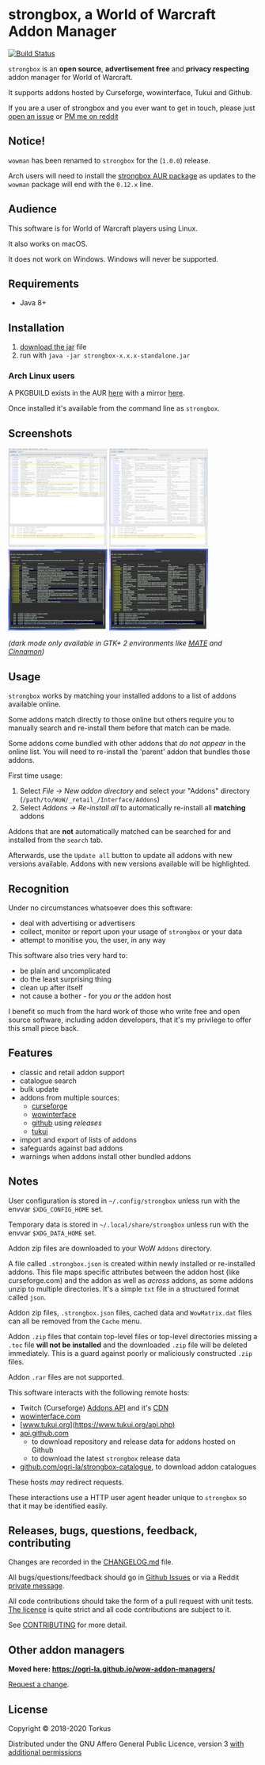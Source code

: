 # strongbox, a World of Warcraft Addon Manager

[![Build Status](https://travis-ci.org/ogri-la/strongbox.svg?branch=master)](https://travis-ci.org/ogri-la/strongbox)

`strongbox` is an **open source**, **advertisement free** and **privacy respecting** addon manager for World of Warcraft. 

It supports addons hosted by Curseforge, wowinterface, Tukui and Github.

If you are a user of strongbox and you ever want to get in touch, please just [open an issue](https://github.com/ogri-la/strongbox/issues) or [PM me on reddit](https://www.reddit.com/message/compose/?to=torkus-jr&subject=strongbox)

## Notice!

`wowman` has been renamed to `strongbox` for the (`1.0.0`) release.

Arch users will need to install the [strongbox AUR package](https://aur.archlinux.org/packages/strongbox) as updates to 
the `wowman` package will end with the `0.12.x` line.

## Audience

This software is for World of Warcraft players using Linux.

It also works on macOS.

It does not work on Windows. Windows will never be supported.

## Requirements

* Java 8+

## Installation

1. [download the jar](https://github.com/ogri-la/strongbox/releases/download/2.0.1/strongbox-2.0.1-standalone.jar) file
2. run with `java -jar strongbox-x.x.x-standalone.jar`

### Arch Linux users

A PKGBUILD exists in the AUR [here](https://aur.archlinux.org/packages/strongbox/) 
with a mirror [here](https://github.com/ogri-la/strongbox-pkgbuild/).

Once installed it's available from the command line as `strongbox`.

## Screenshots

[![wowman version 0.11.0](./screenshots/screenshot-2.0.0-installed-thumbnail.jpg)](./screenshots/screenshot-2.0.0-installed.png?raw=true) 
[![wowman version 0.11.0](./screenshots/screenshot-2.0.0-search-thumbnail.jpg)](./screenshots/screenshot-2.0.0-search.png?raw=true) 
[![wowman version 0.11.0](./screenshots/screenshot-2.0.0-dark-installed-thumbnail.jpg)](./screenshots/screenshot-2.0.0-dark-installed.png?raw=true) 
[![wowman version 0.11.0](./screenshots/screenshot-2.0.0-dark-search-thumbnail.jpg)](./screenshots/screenshot-2.0.0-dark-search.png?raw=true) 

*(dark mode only available in GTK+ 2 environments like [MATE](https://mate-desktop.org/) and 
[Cinnamon](https://en.wikipedia.org/wiki/Cinnamon_(desktop_environment)))*

## Usage

`strongbox` works by matching your installed addons to a list of addons available online.

Some addons match directly to those online but others require you to manually search and re-install them before that 
match can be made.

Some addons come bundled with other addons that *do not appear* in the online list. You will need to re-install the 
'parent' addon that bundles those addons.

First time usage:

1. Select *File -> New addon directory* and select your "Addons" directory (`/path/to/WoW/_retail_/Interface/Addons`)
2. Select *Addons -> Re-install all* to automatically re-install all **matching** addons

Addons that are **not** automatically matched can be searched for and installed from the `search` tab.

Afterwards, use the `Update all` button to update all addons with new versions available. 
Addons with new versions available will be highlighted.

## Recognition

Under no circumstances whatsoever does this software:

* deal with advertising or advertisers
* collect, monitor or report upon your usage of `strongbox` or your data
* attempt to monitise you, the user, in any way

This software also tries very hard to:

* be plain and uncomplicated
* do the least surprising thing
* clean up after itself
* not cause a bother - for you *or* the addon host

I benefit so much from the hard work of those who write free and open source software, including addon developers, 
that it's my privilege to offer this small piece back.

## Features

* classic and retail addon support
* catalogue search
* bulk update
* addons from multiple sources:
    - [curseforge](https://www.curseforge.com/wow/addons)
    - [wowinterface](https://wowinterface.com/addons.php)
    - [github](./github-addons.md) using *releases*
    - [tukui](https://www.tukui.org)
* import and export of lists of addons
* safeguards against bad addons
* warnings when addons install other bundled addons

## Notes

User configuration is stored in `~/.config/strongbox` unless run with the envvar `$XDG_CONFIG_HOME` set.

Temporary data is stored in `~/.local/share/strongbox` unless run with the envvar `$XDG_DATA_HOME` set.

Addon zip files are downloaded to your WoW `Addons` directory.

A file called `.strongbox.json` is created within newly installed or re-installed addons. This file maps specific 
attributes between the addon host (like curseforge.com) and the addon as well as *across* addons, as some addons unzip 
to multiple directories. It's a simple `txt` file in a structured format called `json`.

Addon zip files, `.strongbox.json` files, cached data and `WowMatrix.dat` files can all be removed from the `Cache` menu.

Addon `.zip` files that contain top-level files or top-level directories missing a `.toc` file **will not be installed**
and the downloaded `.zip` file will be deleted immediately. This is a guard against poorly or maliciously constructed
`.zip` files.

Addon `.rar` files are not supported.

This software interacts with the following remote hosts:

* Twitch (Curseforge) [Addons API](https://addons-ecs.forgesvc.net/) and it's [CDN](https://edge.forgecdn.net/)
* [wowinterface.com](https://wowinterface.com)
* [www.tukui.org](https://www.tukui.org/api.php)
* [api.github.com](https://developer.github.com/v3/repos/releases)
    - to download repository and release data for addons hosted on Github
    - to download the latest `strongbox` release data
* [github.com/ogri-la/strongbox-catalogue](https://github.com/ogri-la/strongbox-catalogue), to download addon catalogues

These hosts *may* redirect requests.

These interactions use a HTTP user agent header unique to `strongbox` so that it may be identified easily.

## Releases, bugs, questions, feedback, contributing

Changes are recorded in the [CHANGELOG.md](CHANGELOG.md) file.

All bugs/questions/feedback should go in [Github Issues](https://github.com/ogri-la/strongbox/issues) or 
via a Reddit [private message](https://www.reddit.com/message/compose/?to=torkus-jr&subject=strongbox).

All code contributions should take the form of a pull request with unit tests.  
[The licence](LICENCE.txt) is quite strict and all code contributions are subject to it.

See [CONTRIBUTING](CONTRIBUTING.md) for more detail.

## Other addon managers

**Moved here: https://ogri-la.github.io/wow-addon-managers/**

[Request a change](https://github.com/ogri-la/strongbox-comrades/issues). 

## License

Copyright © 2018-2020 Torkus

Distributed under the GNU Affero General Public Licence, version 3 [with additional permissions](LICENCE.txt#L665)
